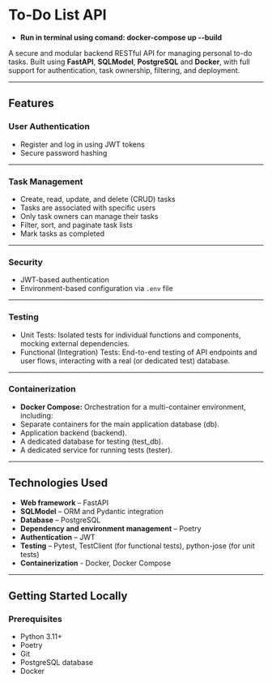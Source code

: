 # To-Do List API
- **Run in terminal using comand: docker-compose up --build**

A secure and modular backend RESTful API for managing personal to-do tasks. Built using **FastAPI**, **SQLModel**, **PostgreSQL** and **Docker**, with full support for authentication, task ownership, filtering, and deployment.

---

## Features

### User Authentication
- Register and log in using JWT tokens
- Secure password hashing
---
### Task Management
- Create, read, update, and delete (CRUD) tasks
- Tasks are associated with specific users
- Only task owners can manage their tasks
- Filter, sort, and paginate task lists
- Mark tasks as completed
---
### Security
- JWT-based authentication
- Environment-based configuration via `.env` file
---
### Testing
- Unit Tests: Isolated tests for individual functions and components, mocking external dependencies. 
- Functional (Integration) Tests: End-to-end testing of API endpoints and user flows, interacting with a real (or dedicated test) database.
---
### Containerization
- **Docker Compose:** Orchestration for a multi-container environment, including:
- Separate containers for the main application database (db).
- Application backend (backend).
- A dedicated database for testing (test_db).
- A dedicated service for running tests (tester).
---

## Technologies Used

- **Web framework** – FastAPI 
- **SQLModel** – ORM and Pydantic integration
- **Database** – PostgreSQL
- **Dependency and environment management** – Poetry
- **Authentication** – JWT
- **Testing** – Pytest, TestClient (for functional tests), python-jose (for unit tests)
- **Containerization** - Docker, Docker Compose
---

## Getting Started Locally

### Prerequisites
- Python 3.11+
- Poetry
- Git
- PostgreSQL database
- Docker
